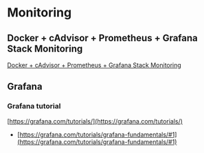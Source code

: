 # Monitoring

## Docker + cAdvisor + Prometheus + Grafana Stack Monitoring

[Docker + cAdvisor + Prometheus + Grafana Stack Monitoring](docker-prometheus-grafana.md)

## Grafana

### Grafana tutorial

[https://grafana.com/tutorials/](https://grafana.com/tutorials/)

* [https://grafana.com/tutorials/grafana-fundamentals/#1](https://grafana.com/tutorials/grafana-fundamentals/#1)
